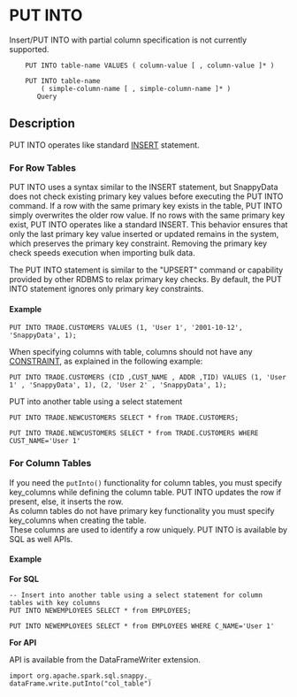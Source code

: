 # PUT INTO

<note>
	 Insert/PUT INTO with partial column specification is not currently supported.

``` no-highlight
    PUT INTO table-name VALUES ( column-value [ , column-value ]* ) 
```

``` no-highlight
    PUT INTO table-name
        ( simple-column-name [ , simple-column-name ]* )
       Query
```
</note>

## Description

PUT INTO operates like standard [INSERT](insert.md) statement.

###	For Row Tables

PUT INTO uses a syntax similar to the INSERT statement, but SnappyData does not check existing primary key values before executing the PUT INTO command. If a row with the same primary key exists in the table, PUT INTO simply overwrites the older row value. If no rows with the same primary key exist, PUT INTO operates like a standard INSERT. This behavior ensures that only the last primary key value inserted or updated remains in the system, which preserves the primary key constraint. Removing the primary key check speeds execution when importing bulk data.

The PUT INTO statement is similar to the "UPSERT" command or capability provided by other RDBMS to relax primary key checks. By default, the PUT INTO statement ignores only primary key constraints. <!--All other column constraints (unique, check, and foreign key) are honored unless you explicitly set the [skip-constraint-checks](../../reference/configuration_parameters/skip-constraint-checks.md) connection property.-->

#### Example

```no-highlight
PUT INTO TRADE.CUSTOMERS VALUES (1, 'User 1', '2001-10-12', 'SnappyData', 1);
```

When specifying columns with table, columns should not have any [CONSTRAINT](create-table.md#constraint), as explained in the following example:

```no-highlight
PUT INTO TRADE.CUSTOMERS (CID ,CUST_NAME , ADDR ,TID) VALUES (1, 'User 1' , 'SnappyData', 1), (2, 'User 2' , 'SnappyData', 1);
```

PUT into another table using a select statement
``` no-highlight
PUT INTO TRADE.NEWCUSTOMERS SELECT * from TRADE.CUSTOMERS;

PUT INTO TRADE.NEWCUSTOMERS SELECT * from TRADE.CUSTOMERS WHERE CUST_NAME='User 1'
```

###	For Column Tables

If you need the `putInto()` functionality for column tables, you must specify key_columns while defining the column table.
PUT INTO updates the row if present, else, it inserts the row. </br>
As column tables do not have primary key functionality you must specify key_columns when creating the table.</br>
These columns are used to identify a row uniquely. PUT INTO is available by SQL as well APIs.


#### Example

**For SQL**

``` no-highlight
-- Insert into another table using a select statement for column tables with key columns
PUT INTO NEWEMPLOYEES SELECT * from EMPLOYEES;

PUT INTO NEWEMPLOYEES SELECT * from EMPLOYEES WHERE C_NAME='User 1'
```

**For API**

API is available from the DataFrameWriter extension.

``` no-highlight
import org.apache.spark.sql.snappy._
dataFrame.write.putInto("col_table")
```
